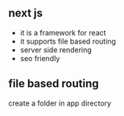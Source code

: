 next js
-------
- it is a framework for react
- it supports file based routing
- server side rendering
- seo friendly

file based routing
------------------
create a folder in app directory
